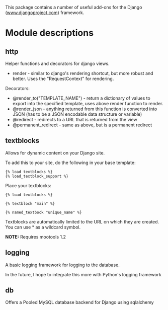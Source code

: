 This package contains a number of useful add-ons for the Django (www.djangoproject.com) framework.

# Module descriptions

## http

Helper functions and decorators for django views.

* render - similar to django's rendering shortcut, but more robust and better. Uses the "RequestContext" for rendering.

Decorators:

* @render_to("TEMPLATE_NAME")  - return a dictionary of values to export into the specified template, uses above render function to render.
* @render_json - anything returned from this function is converted into JSON (has to be a JSON encodable data structure or variable)
* @redirect - redirects to a URL that is returned from the view
* @permanent_redirect - same as above, but is a permanent redirect

## textblocks

Allows for dynamic content on your Django site.

To add this to your site, do the following in your base template:

	{% load textblocks %}
	{% load_textblock_support %}

Place your textblocks:

	{% load textblocks %}

	{% textblock "main" %}

	{% named_textbock "unique_name" %}

Textblocks are automatically limited to the URL on which they are created.
You can use * as a wildcard symbol.

**NOTE:** Requires mootools 1.2

## logging

A basic logging framework for logging to the database.

In the future, I hope to integrate this more with Python's logging framework

## db

Offers a Pooled MySQL database backend for Django using sqlalchemy
